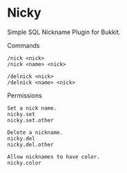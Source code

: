 Nicky
=====
Simple SQL Nickname Plugin for Bukkit.

Commands

    /nick <nick>
    /nick <name> <nick>

    /delnick <nick>
    /delnick <name> <nick>

Permissions

    Set a nick name.
    nicky.set
    nicky.set.other

    Delete a nickname.
    nicky.del
    nicky.del.other

    Allow nicknames to have color.
    nicky.color